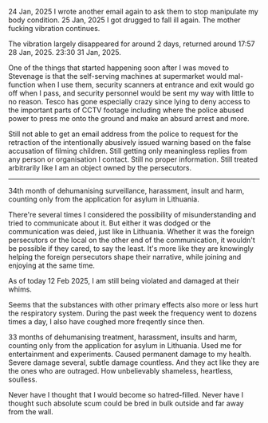 24 Jan, 2025 I wrote another email again to ask them to stop manipulate my body condition. 25 Jan, 2025 I got drugged to fall ill again. The mother fucking vibration continues.

The vibration largely disappeared for around 2 days, returned around 17:57 28 Jan, 2025.
23:30 31 Jan, 2025.

One of the things that started happening soon after I was moved to Stevenage is that the self-serving machines at supermarket would mal-function when I use them, security scanners at entrance and exit would go off when I pass, and security personnel would be sent my way with little to no reason. Tesco has gone especially crazy since lying to deny access to the important parts of CCTV footage including where the police abused power to press me onto the ground and make an absurd arrest and more.

Still not able to get an email address from the police to request for the retraction of the intentionally abusively issued warning based on the false accusation of filming children. Still getting only meaningless replies from any person or organisation I contact. Still no proper information. Still treated arbitrarily like I am an object owned by the persecutors.

---

34th month of dehumanising surveillance, harassment, insult and harm, counting only from the application for asylum in Lithuania.

There're several times I considered the possibility of misunderstanding and tried to communicate about it. But either it was dodged or the communication was deied, just like in Lithuania.
Whether it was the foreign persecutors or the local on the other end of the communication, it wouldn't be possible if they cared, to say the least. It's more like they are knowingly helping the foreign persecutors shape their narrative, while joining and enjoying at the same time.

As of today 12 Feb 2025, I am still being violated and damaged at their whims.

Seems that the substances with other primary effects also more or less hurt the respiratory system. During the past week the frequency went to dozens times a day, I also have coughed more freqently since then.

33 months of dehumanising treatment, harassment, insults and harm, counting only from the application for asylum in Lithuania. Used me for entertainment and experiments. Caused permanent damage to my health. Severe damage several, subtle damage countless. And they act like they are the ones who are outraged. How unbelievably shameless, heartless, soulless.

Never have I thought that I would become so hatred-filled.
Never have I thought such absolute scum could be bred in bulk outside and far away from the wall.
